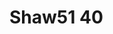 <a name="material" />

# Shaw51 40
<script type="application/ld+json">
  {
    "@context": "https://schema.org/",
    "@type": "ChemicalSubstance",
    "http://purl.org/dc/terms/conformsTo":
      {
        "@type": "CreativeWork",
        "@id": "https://bioschemas.org/profiles/ChemicalSubstance/0.4-RELEASE/"
      },
    "@id": "https://egonw.github.io/nanowiki/nanowiki70.html#material",
    "name": "Shaw51 40",
    "sameAs": "http://127.0.0.1/mediawiki/index.php/Special:URIResolver/Shaw51_40"
  }
</script>

